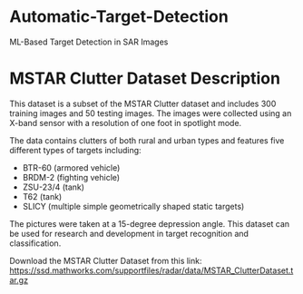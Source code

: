 # Automatic-Target-Detection
ML-Based Target Detection in SAR Images


# MSTAR Clutter Dataset Description

This dataset is a subset of the MSTAR Clutter dataset and includes 300 training images and 50 testing images. The images were collected using an X-band sensor with a resolution of one foot in spotlight mode.

The data contains clutters of both rural and urban types and features five different types of targets including: 
- BTR-60 (armored vehicle) 
- BRDM-2 (fighting vehicle) 
- ZSU-23/4 (tank) 
- T62 (tank) 
- SLICY (multiple simple geometrically shaped static targets)

The pictures were taken at a 15-degree depression angle. This dataset can be used for research and development in target recognition and classification.

Download the MSTAR Clutter Dataset from this link: https://ssd.mathworks.com/supportfiles/radar/data/MSTAR_ClutterDataset.tar.gz
